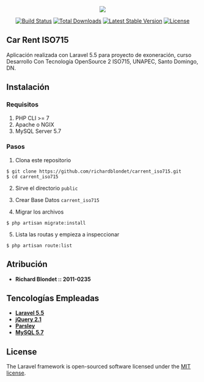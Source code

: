 <p align="center"><img src="https://laravel.com/assets/img/components/logo-laravel.svg"></p>

<p align="center">
<a href="https://travis-ci.org/laravel/framework"><img src="https://travis-ci.org/laravel/framework.svg" alt="Build Status"></a>
<a href="https://packagist.org/packages/laravel/framework"><img src="https://poser.pugx.org/laravel/framework/d/total.svg" alt="Total Downloads"></a>
<a href="https://packagist.org/packages/laravel/framework"><img src="https://poser.pugx.org/laravel/framework/v/stable.svg" alt="Latest Stable Version"></a>
<a href="https://packagist.org/packages/laravel/framework"><img src="https://poser.pugx.org/laravel/framework/license.svg" alt="License"></a>
</p>

## Car Rent ISO715

Aplicación realizada con Laravel 5.5 para proyecto de exoneración, curso Desarrollo Con Tecnología OpenSource 2 ISO715, UNAPEC, Santo Domingo, DN.

## Instalación

### Requisitos
1. PHP CLI >= 7
2. Apache o NGIX
3. MySQL Server 5.7

### Pasos

1. Clona este repositorio
```
$ git clone https://github.com/richardblondet/carrent_iso715.git
$ cd carrent_iso715
```
2. Sirve el directorio `public`

3. Crear Base Datos `carrent_iso715`

4. Migrar los archivos 
```
$ php artisan migrate:install
```

5. Lista las routas y empieza a inspeccionar
```
$ php artisan route:list
```

## Atribución

- **Richard Blondet :: 2011-0235**

## Tencologías Empleadas

- **[Laravel 5.5](https://laravel.com/docs/5.5/migrations)**
- **[jQuery 2.1](https://jquery.com/)**
- **[Parsley](parsleyjs.org/doc/index.html)**
- **[MySQL 5.7](https://dev.mysql.com/doc/refman/5.7/en/)**

## License

The Laravel framework is open-sourced software licensed under the [MIT license](https://opensource.org/licenses/MIT).
